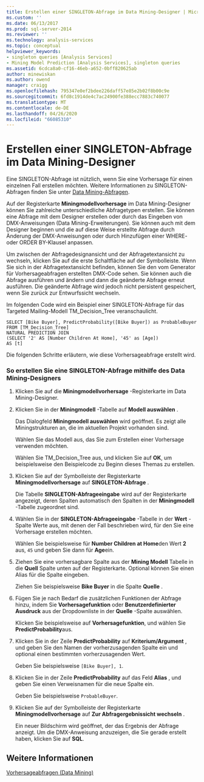 ```yaml
---
title: Erstellen einer SINGLETON-Abfrage im Data Mining-Designer | Microsoft-Dokumentation
ms.custom: ''
ms.date: 06/13/2017
ms.prod: sql-server-2014
ms.reviewer: ''
ms.technology: analysis-services
ms.topic: conceptual
helpviewer_keywords:
- singleton queries [Analysis Services]
- Mining Model Prediction [Analysis Services], singleton queries
ms.assetid: 6cdca8a0-cf16-46eb-a652-0bff820625ab
author: minewiskan
ms.author: owend
manager: craigg
ms.openlocfilehash: 795347e0ef2bdee226daff57e85e2b02f8b00c9e
ms.sourcegitcommit: 6fd8c1914de4c7ac24900fe388ecc7883c740077
ms.translationtype: MT
ms.contentlocale: de-DE
ms.lasthandoff: 04/26/2020
ms.locfileid: "66085310"
---
```

# <a name="create-a-singleton-query-in-the-data-mining-designer"></a>Erstellen einer SINGLETON-Abfrage im Data Mining-Designer
  Eine SINGLETON-Abfrage ist nützlich, wenn Sie eine Vorhersage für einen einzelnen Fall erstellen möchten. Weitere Informationen zu SINGLETON-Abfragen finden Sie unter [Data Mining-Abfragen](data-mining-queries.md).  
  
 Auf der Registerkarte **Miningmodellvorhersage** im Data Mining-Designer können Sie zahlreiche unterschiedliche Abfragetypen erstellen. Sie können eine Abfrage mit dem Designer erstellen oder durch das Eingeben von DMX-Anweisungen (Data Mining-Erweiterungen). Sie können auch mit dem Designer beginnen und die auf diese Weise erstellte Abfrage durch Änderung der DMX-Anweisungen oder durch Hinzufügen einer WHERE- oder ORDER BY-Klausel anpassen.  
  
 Um zwischen der Abfragedesignansicht und der Abfragetextansicht zu wechseln, klicken Sie auf die erste Schaltfläche auf der Symbolleiste. Wenn Sie sich in der Abfragetextansicht befinden, können Sie den vom Generator für Vorhersageabfragen erstellten DMX-Code sehen. Sie können auch die Abfrage ausführen und ändern und dann die geänderte Abfrage erneut ausführen. Die geänderte Abfrage wird jedoch nicht persistent gespeichert, wenn Sie zurück zur Entwurfssicht wechseln.  
  
 Im folgenden Code wird ein Beispiel einer SINGLETON-Abfrage für das Targeted Mailing-Modell TM_Decision_Tree veranschaulicht.  
  
```  
SELECT [Bike Buyer], PredictProbability([Bike Buyer]) as ProbableBuyer  
FROM [TM_Decision_Tree]  
NATURAL PREDICTION JOIN  
(SELECT '2' AS [Number Children At Home], '45' as [Age])  
AS [t]  
```  
  
 Die folgenden Schritte erläutern, wie diese Vorhersageabfrage erstellt wird.  
  
### <a name="to-create-a-singleton-query-by-using-the-data-mining-designer"></a>So erstellen Sie eine SINGLETON-Abfrage mithilfe des Data Mining-Designers  
  
1.  Klicken Sie auf die **Miningmodellvorhersage** -Registerkarte im Data Mining-Designer.  
  
2.  Klicken Sie in der **Miningmodell** -Tabelle auf **Modell auswählen** .  
  
     Das Dialogfeld **Miningmodell auswählen** wird geöffnet. Es zeigt alle Miningstrukturen an, die im aktuellen Projekt vorhanden sind.  
  
     Wählen Sie das Modell aus, das Sie zum Erstellen einer Vorhersage verwenden möchten.  
  
     Wählen Sie TM_Decision_Tree aus, und klicken Sie auf **OK**, um beispielsweise den Beispielcode zu Beginn dieses Themas zu erstellen.  
  
3.  Klicken Sie auf der Symbolleiste der Registerkarte **Miningmodellvorhersage** auf **SINGLETON-Abfrage** .  
  
     Die Tabelle **SINGLETON-Abfrageeingabe** wird auf der Registerkarte angezeigt, deren Spalten automatisch den Spalten in der **Miningmodell** -Tabelle zugeordnet sind.  
  
4.  Wählen Sie in der **SINGLETON-Abfrageeingabe** -Tabelle in der **Wert** -Spalte Werte aus, mit denen der Fall beschrieben wird, für den Sie eine Vorhersage erstellen möchten.  
  
     Wählen Sie beispielsweise für **Number Children at Home**den Wert **2** aus, `45` und geben Sie dann für **Age**ein.  
  
5.  Ziehen Sie eine vorhersagbare Spalte aus der **Mining Modell** Tabelle in die **Quell** Spalte unten auf der Registerkarte. Optional können Sie einen Alias für die Spalte eingeben.  
  
     Ziehen Sie beispielsweise **Bike Buyer** in die Spalte **Quelle** .  
  
6.  Fügen Sie je nach Bedarf die zusätzlichen Funktionen der Abfrage hinzu, indem Sie **Vorhersagefunktion** oder **Benutzerdefinierter Ausdruck** aus der Dropdownliste in der **Quelle** -Spalte auswählen.  
  
     Klicken Sie beispielsweise auf **Vorhersagefunktion**, und wählen Sie **PredictProbability**aus.  
  
7.  Klicken Sie in der Zeile **PredictProbability** auf **Kriterium/Argument** , und geben Sie den Namen der vorherzusagenden Spalte ein und optional einen bestimmten vorherzusagenden Wert.  
  
     Geben Sie beispielsweise `[Bike Buyer], 1`.  
  
8.  Klicken Sie in der Zeile **PredictProbability** auf das Feld **Alias** , und geben Sie einen Verweisnamen für die neue Spalte ein.  
  
     Geben Sie beispielsweise `ProbableBuyer`.  
  
9. Klicken Sie auf der Symbolleiste der Registerkarte **Miningmodellvorhersage** auf **Zur Abfragergebnissicht wechseln** .  
  
     Ein neuer Bildschirm wird geöffnet, der das Ergebnis der Abfrage anzeigt. Um die DMX-Anweisung anzuzeigen, die Sie gerade erstellt haben, klicken Sie auf **SQL**.  
  
## <a name="see-also"></a>Weitere Informationen  
 [Vorhersageabfragen &#40;Data Mining&#41;](prediction-queries-data-mining.md)  
  
  
